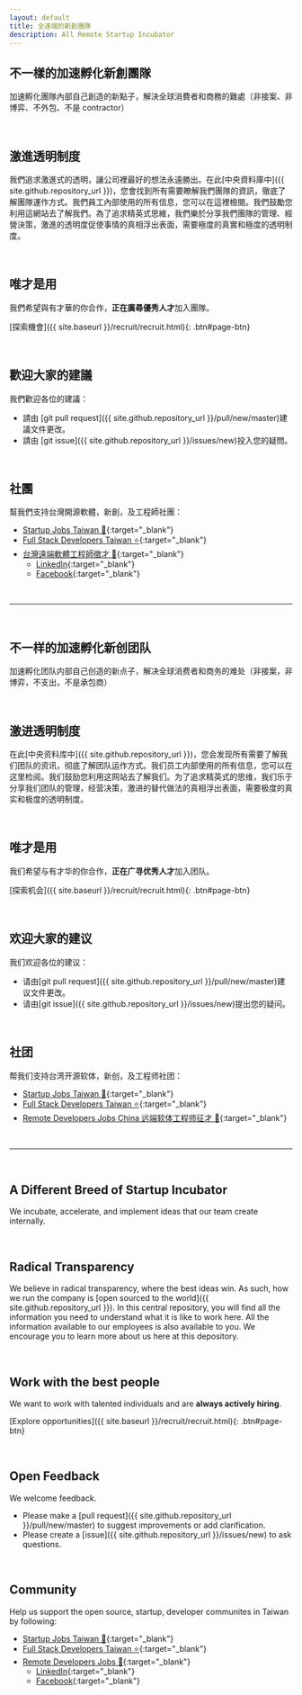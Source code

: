 ```yaml
---
layout: default
title: 全遠端的新創團隊
description: All Remote Startup Incubator
---
```


<!---
[繁體](#zh-tw) \| [简体](#zh-cn) \| [English](#en)
-->

<a name="zh-tw"></a>

## 不一樣的加速孵化新創團隊

加速孵化團隊內部自己創造的新點子，解決全球消費者和商務的難處（非接案、非博弈、不外包、不是 contractor）

<br>

## 激進透明制度

我們追求激進式的透明，讓公司裡最好的想法永遠勝出。在此[中央資料庫中]({{ site.github.repository_url }})，您會找到所有需要瞭解我們團隊的資訊，徹底了解團隊運作方式。我們員工內部使用的所有信息，您可以在這裡檢閱。我們鼓勵您利用這網站去了解我們。為了追求精英式思維，我們樂於分享我們團隊的管理、經營決策，激進的透明度促使事情的真相浮出表面，需要極度的真實和極度的透明制度。


<br>

## 唯才是用

我們希望與有才華的你合作，**正在廣尋優秀人才**加入團隊。

[探索機會]({{ site.baseurl }}/recruit/recruit.html){: .btn#page-btn}

<br>

## 歡迎大家的建議

我們歡迎各位的建議：
* 請由 [git pull request]({{ site.github.repository_url }}/pull/new/master)建議文件更改。
* 請由 [git issue]({{ site.github.repository_url }}/issues/new)投入您的疑問。

<br>

## 社團

幫我們支持台灣開源軟體，新創，及工程師社團：

* [Startup Jobs Taiwan :rocket:](https://021tw.github.io/021tw.github.io/){:target="_blank"}
* [Full Stack Developers Taiwan :star:](https://stacktw.github.io/stacktw.github.io/){:target="_blank"}
* [台灣遠端軟體工程師徵才 :palm_tree:](https://www.linkedin.com/groups/10525064/){:target="_blank"}
	* [LinkedIn](https://www.linkedin.com/groups/10525064/){:target="_blank"}
	* [Facebook](https://www.facebook.com/groups/489046765360247/){:target="_blank"}

<br>

---

<br>

<a name="zh-cn"></a>

## 不一样的加速孵化新创团队

加速孵化团队内部自己创造的新点子，解决全球消费者和商务的难处（非接案，非博弈，不支出，不是承包商）

<br>

## 激进透明制度

在此[中央资料库中]({{ site.github.repository_url }})，您会发现所有需要了解我们团队的资讯，彻底了解团队运作方式。我们员工内部使用的所有信息，您可以在这里检阅。我们鼓励您利用这网站去了解我们。为了追求精英式的思维，我们乐于分享我们团队的管理，经营决策，激进的替代做法的真相浮出表面，需要极度的真实和极度的透明制度。


<br>

## 唯才是用

我们希望与有才华的你合作，**正在广寻优秀人才**加入团队。

[探索机会]({{ site.baseurl }}/recruit/recruit.html){: .btn#page-btn}

<br>

## 欢迎大家的建议

我们欢迎各位的建议：
* 请由[git pull request]({{ site.github.repository_url }}/pull/new/master)建议文件更改。
* 请由[git issue]({{ site.github.repository_url }}/issues/new)提出您的疑问。

<br>

## 社团

帮我们支持台湾开源软体，新创，及工程师社团：

* [Startup Jobs Taiwan :rocket:](https://021tw.github.io/021tw.github.io/){:target="_blank"}
* [Full Stack Developers Taiwan :star:](https://stacktw.github.io/stacktw.github.io/){:target="_blank"}
* [Remote Developers Jobs China 远端软体工程师征才 :palm_tree:](https://www.linkedin.com/groups/10532717/){:target="_blank"}

<br>

---

<br>

<a name="en"></a>

## A Different Breed of Startup Incubator

We incubate, accelerate, and implement ideas that our team create internally. 

<br>

## Radical Transparency 

We believe in radical transparency, where the best ideas win. As such, how we run the company is [open sourced to the world]({{ site.github.repository_url }}). In this central repository, you will find all the information you need to understand what it is like to work here. All the information available to our employees is also available to you. We encourage you to learn more about us here at this depository. 

<br>

## Work with the best people

We want to work with talented individuals and are **always actively hiring**.

[Explore opportunities]({{ site.baseurl }}/recruit/recruit.html){: .btn#page-btn}

<br>

## Open Feedback

We welcome feedback.
* Please make a [pull request]({{ site.github.repository_url }}/pull/new/master) to suggest improvements or add clarification.
* Please create a [issue]({{ site.github.repository_url }}/issues/new) to ask questions.

<br>

## Community

Help us support the open source, startup, developer communites in Taiwan by following:

* [Startup Jobs Taiwan :rocket:](https://021tw.github.io/){:target="_blank"}
* [Full Stack Developers Taiwan :star:](https://stacktw.github.io/){:target="_blank"}
* [Remote Developers Jobs :palm_tree:](https://www.linkedin.com/groups/10525064/){:target="_blank"}
	* [LinkedIn](https://www.linkedin.com/groups/10525064/){:target="_blank"}
	* [Facebook](https://www.facebook.com/groups/489046765360247/){:target="_blank"}

